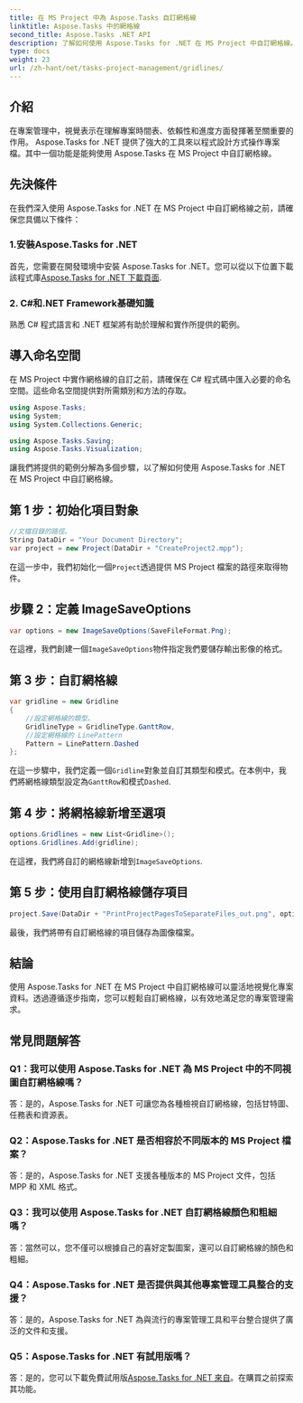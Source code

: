 ```yaml
---
title: 在 MS Project 中為 Aspose.Tasks 自訂網格線
linktitle: Aspose.Tasks 中的網格線
second_title: Aspose.Tasks .NET API
description: 了解如何使用 Aspose.Tasks for .NET 在 MS Project 中自訂網格線。透過易於遵循的步驟增強您的專案視覺化和管理。
type: docs
weight: 23
url: /zh-hant/net/tasks-project-management/gridlines/
---
```

## 介紹

在專案管理中，視覺表示在理解專案時間表、依賴性和進度方面發揮著至關重要的作用。 Aspose.Tasks for .NET 提供了強大的工具來以程式設計方式操作專案檔。其中一個功能是能夠使用 Aspose.Tasks 在 MS Project 中自訂網格線。

## 先決條件

在我們深入使用 Aspose.Tasks for .NET 在 MS Project 中自訂網格線之前，請確保您具備以下條件：

### 1.安裝Aspose.Tasks for .NET

首先，您需要在開發環境中安裝 Aspose.Tasks for .NET。您可以從以下位置下載該程式庫[Aspose.Tasks for .NET 下載頁面](https://releases.aspose.com/tasks/net/).

### 2. C#和.NET Framework基礎知識

熟悉 C# 程式語言和 .NET 框架將有助於理解和實作所提供的範例。

## 導入命名空間

在 MS Project 中實作網格線的自訂之前，請確保在 C# 程式碼中匯入必要的命名空間。這些命名空間提供對所需類別和方法的存取。

```csharp
using Aspose.Tasks;
using System;
using System.Collections.Generic;

using Aspose.Tasks.Saving;
using Aspose.Tasks.Visualization;

```

讓我們將提供的範例分解為多個步驟，以了解如何使用 Aspose.Tasks for .NET 在 MS Project 中自訂網格線。

## 第 1 步：初始化項目對象

```csharp
//文檔目錄的路徑。
String DataDir = "Your Document Directory";
var project = new Project(DataDir + "CreateProject2.mpp");
```

在這一步中，我們初始化一個`Project`透過提供 MS Project 檔案的路徑來取得物件。

## 步驟 2：定義 ImageSaveOptions

```csharp
var options = new ImageSaveOptions(SaveFileFormat.Png);
```

在這裡，我們創建一個`ImageSaveOptions`物件指定我們要儲存輸出影像的格式。

## 第 3 步：自訂網格線

```csharp
var gridline = new Gridline
{
	//設定網格線的類型。
	GridlineType = GridlineType.GanttRow, 
	//設定網格線的 LinePattern
	Pattern = LinePattern.Dashed
};
```

在這一步驟中，我們定義一個`Gridline`對象並自訂其類型和模式。在本例中，我們將網格線類型設定為`GanttRow`和模式`Dashed`.

## 第 4 步：將網格線新增至選項

```csharp
options.Gridlines = new List<Gridline>();
options.Gridlines.Add(gridline);
```

在這裡，我們將自訂的網格線新增到`ImageSaveOptions`.

## 第 5 步：使用自訂網格線儲存項目

```csharp
project.Save(DataDir + "PrintProjectPagesToSeparateFiles_out.png", options);
```

最後，我們將帶有自訂網格線的項目儲存為圖像檔案。

## 結論

使用 Aspose.Tasks for .NET 在 MS Project 中自訂網格線可以靈活地視覺化專案資料。透過遵循逐步指南，您可以輕鬆自訂網格線，以有效地滿足您的專案管理需求。

## 常見問題解答

### Q1：我可以使用 Aspose.Tasks for .NET 為 MS Project 中的不同視圖自訂網格線嗎？

答：是的，Aspose.Tasks for .NET 可讓您為各種檢視自訂網格線，包括甘特圖、任務表和資源表。

### Q2：Aspose.Tasks for .NET 是否相容於不同版本的 MS Project 檔案？

答：是的，Aspose.Tasks for .NET 支援各種版本的 MS Project 文件，包括 MPP 和 XML 格式。

### Q3：我可以使用 Aspose.Tasks for .NET 自訂網格線顏色和粗細嗎？

答：當然可以，您不僅可以根據自己的喜好定製圖案，還可以自訂網格線的顏色和粗細。

### Q4：Aspose.Tasks for .NET 是否提供與其他專案管理工具整合的支援？

答：是的，Aspose.Tasks for .NET 為與流行的專案管理工具和平台整合提供了廣泛的文件和支援。

### Q5：Aspose.Tasks for .NET 有試用版嗎？

答：是的，您可以下載免費試用版[Aspose.Tasks for .NET 來自](https://forum.aspose.com/c/tasks/15)。在購買之前探索其功能。